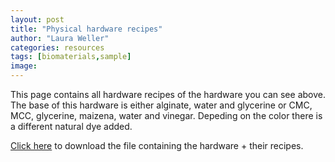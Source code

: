 ```yaml
---
layout: post
title: "Physical hardware recipes"
author: "Laura Weller"
categories: resources
tags: [biomaterials,sample]
image: 
---
```


This page contains all hardware recipes of the hardware you can see above. The base of this hardware is either alginate, water and glycerine or CMC, MCC, glycerine, maizena, water and vinegar. Depeding on the color there is a different natural dye added.

[Click here](../../assets/nonimg/biomaterials-info-hardware-recipes.pdf) to download the file containing the hardware + their recipes.
